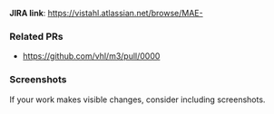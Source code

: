 **JIRA link**: https://vistahl.atlassian.net/browse/MAE-

### Related PRs
- https://github.com/vhl/m3/pull/0000

### Screenshots
If your work makes visible changes, consider including screenshots.
